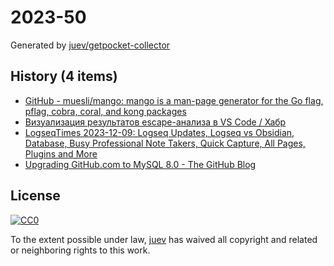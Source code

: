 # 2023-50

Generated by [juev/getpocket-collector](https://github.com/juev/getpocket-collector)

## History (4 items)

- [GitHub - muesli/mango: mango is a man-page generator for the Go flag, pflag, cobra, coral, and kong packages](https://github.com/muesli/mango)
- [Визуализация результатов escape-анализа в VS Code / Хабр](https://habr.com/ru/articles/778938/)
- [LogseqTimes 2023-12-09: Logseq Updates, Logseq vs Obsidian, Database, Busy Professional Note Takers, Quick Capture, All Pages, Plugins and More](https://www.logseqtimes.com/logseqtimes-2023-12-09/)
- [Upgrading GitHub.com to MySQL 8.0 - The GitHub Blog](https://github.blog/2023-12-07-upgrading-github-com-to-mysql-8-0/)

## License

[![CC0](https://mirrors.creativecommons.org/presskit/buttons/88x31/svg/cc-zero.svg)](https://creativecommons.org/publicdomain/zero/1.0/)

To the extent possible under law, [juev](https://github.com/juev) has waived all copyright and related or neighboring rights to this work.
